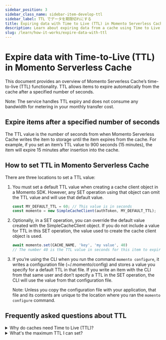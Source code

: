 ```yaml
---
sidebar_position: 3
sidebar_class_name: sidebar-item-develop-ttl
sidebar_label: TTL でデータを期限切れにする
title: Expiring data with Time to Live (TTL) in Momento Serverless Cache
description: Learn about expiring data from a cache using Time to Live (TTL) in Momento Serverless Cache
slug: /learn/how-it-works/expire-data-with-ttl
---
```


# Expire data with Time-to-Live (TTL) in Momento Serverless Cache

This document provides an overview of Momento Serverless Cache’s time-to-live (TTL) functionality. TTL allows items to expire automatically from the cache after a specified number of seconds.

Note: The service handles TTL expiry and does not consume any bandwidth for metering in your monthly transfer cost.

## Expire items after a specified number of seconds
The TTL value is the number of seconds from when Momento Serverless Cache writes the item to storage until the item expires from the cache. For example, if you set an item’s TTL value to 900 seconds (15 minutes), the item will expire 15 minutes after insertion into the cache.

## How to set TTL in Momento Serverless Cache
There are three locations to set a TTL value:
1. You must set a default TTL value when creating a cache client object in a Momento SDK. However, any SET operation using that object can omit the TTL value and will use that default value.

    ```javascript
    const MY_DEFAULT_TTL = 60; // This value is in seconds
    const momento = new SimpleCacheClient(authToken, MY_DEFAULT_TTL);
    ```


2. Optionally, in a SET operation, you can override the default value created with the SimpleCacheClient object. If you do not include a value for TTL in this SET operation, the value used to create the cache client object is used.

    ```javascript
    await momento.set(CACHE_NAME, 'key', 'my value', 40)
    // The number 40 is the TTL value in seconds for this item to expire.
    ```

3. If you’re using the CLI when you run the command `momento configure`, it writes a configuration file (~/.momento/config) and stores a value you specify for a default TTL in that file. If you write an item with the CLI from that same user and don’t specify a TTL in the SET operation, the CLI will use the value from that configuration file.

    Note: Unless you copy the configuration file with your application, that file and its contents are unique to the location where you ran the `momento configure` command.

## Frequently asked questions about TTL

<details>
  <summary>Why do caches need Time to Live (TTL)?</summary>

Usually, a cache entry is not the definitive source of a piece of data. Rather, a cache entry is a faster, cheaper, and less durable way to store a piece of data, whether it's an individual record from a different database, some aggregated or computed information from multiple records or sources, or even a resource from an external, third-party application. Using a cache helps to improve latency or reduce load on a dependency in our application. In using a cache, we're anticipating that our cache entry will be requested by another client soon.

And yet, most caches don't hold onto all of their entries forever. Partly, this is a function of data staleness. The data you have stored in a cache entry may be changed over time, in which case you want a client to retrieve something fresher than the cached entry. If you have strict requirements around data consistency, you may need to directly update or remove a cache entry whenever its underlying data changes. In other situations, you may be fine serving potentially stale data for a time, while still expiring it regularly to ensure some amount of freshness.

A second consideration is simple resource constraints. Caches usually hold their data in RAM, and RAM is a scarce resource. If you never expire entries from your cache, you may find your RAM full when you try to cache new items. Your cache could reject the new entry or, more likely, choose to evict items based on a predetermined eviction algorithm.

Most caches were built for a pre-cloud world and thus require you to pre-provision specific amounts of memory available for your cache. For these caches, proper TTL management is critical as overfilling your cache can result in availability issues or cache evictions in ways you don't prefer.

In contrast, Momento is designed for the elasticity of the modern cloud. You don't need to pre-provision your cache size -- your Momento cache automatically expands and contracts based on the operations you perform against it. In the normal course of operations, Momento will not evict items based on a lack of available memory.

That being said, you should still use TTL on items in your Momento cache to avoid cache staleness and to reduce costs. Let's see how to use TTL with Momento's SimpleCache.
</details>

<details>
  <summary>What's the maximum TTL I can set?</summary>
By default, the limit you can set the TTL for an item is 24 hours. If you need to have data in the cache beyond that time, please <a href="mailto:support@momentohq.com">contact Momento Support</a>.
</details>
